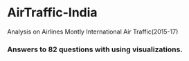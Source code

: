 # AirTraffic-India
Analysis on Airlines Montly International Air Traffic(2015-17)
### Answers to 82 questions with using visualizations.
